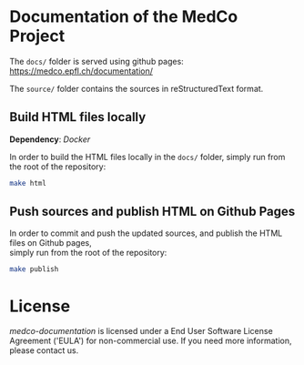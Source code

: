 # Documentation of the MedCo Project
The `docs/` folder is served using github pages: 
https://medco.epfl.ch/documentation/

The `source/` folder contains the sources in reStructuredText format.

## Build HTML files locally
**Dependency**: *Docker*

In order to build the HTML files locally in the `docs/` folder, 
simply run from the root of the repository:
```bash
make html
```

## Push sources and publish HTML on Github Pages
In order to commit and push the updated sources, and publish the HTML files on Github pages,  
simply run from the root of the repository:
```bash
make publish
```

# License
*medco-documentation* is licensed under a End User Software License Agreement ('EULA') for non-commercial use.
If you need more information, please contact us.
